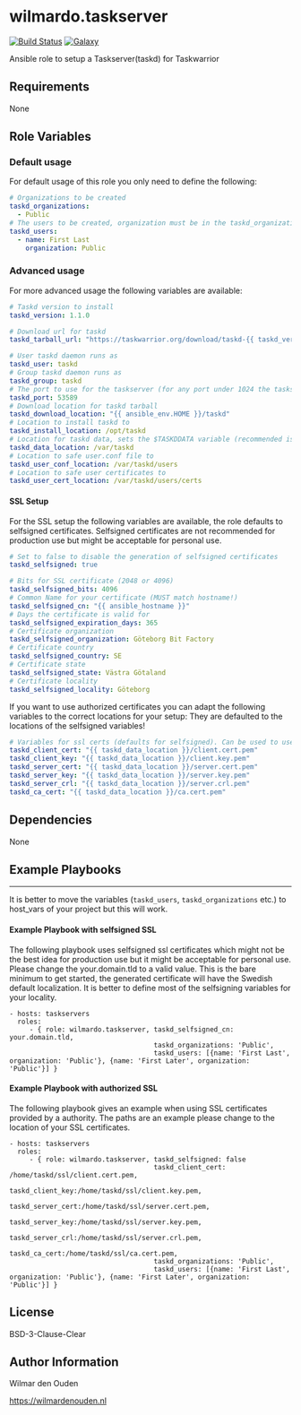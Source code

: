 # wilmardo.taskserver

[![Build Status](https://travis-ci.org/wilmardo/ansible-role-taskserver.svg?branch=master)](https://travis-ci.org/wilmardo/ansible-role-taskserver)
[![Galaxy](http://img.shields.io/badge/galaxy-wilmardo.taskserver-blue.svg)](https://galaxy.ansible.com/wilmardo/taskserver/)

Ansible role to setup a Taskserver(taskd) for Taskwarrior

## Requirements

None

## Role Variables

### Default usage
For default usage of this role you only need to define the following:

```yaml  
# Organizations to be created
taskd_organizations:
  - Public
# The users to be created, organization must be in the taskd_organizations variable!
taskd_users:
  - name: First Last
    organization: Public
```

### Advanced usage

For more advanced usage the following variables are available:
```yaml
# Taskd version to install
taskd_version: 1.1.0

# Download url for taskd
taskd_tarball_url: "https://taskwarrior.org/download/taskd-{{ taskd_version }}.tar.gz"

# User taskd daemon runs as
taskd_user: taskd
# Group taskd daemon runs as
taskd_group: taskd
# The port to use for the taskserver (for any port under 1024 the taskserver needs to be run as root, NOT recommended)
taskd_port: 53589
# Download location for taskd tarball
taskd_download_location: "{{ ansible_env.HOME }}/taskd"
# Location to install taskd to
taskd_install_location: /opt/taskd
# Location for taskd data, sets the $TASKDDATA variable (recommended is to NOT put it in your Taskd exec dir)
taskd_data_location: /var/taskd
# Location to safe user.conf file to
taskd_user_conf_location: /var/taskd/users
# Location to safe user certificates to
taskd_user_cert_location: /var/taskd/users/certs
```
#### SSL Setup
For the SSL setup the following variables are available, the role defaults to selfsigned certificates.
Selfsigned certificates are not recommended for production use but might be acceptable for personal use.
```yaml
# Set to false to disable the generation of selfsigned certificates
taskd_selfsigned: true

# Bits for SSL certificate (2048 or 4096)
taskd_selfsigned_bits: 4096
# Common Name for your certificate (MUST match hostname!)
taskd_selfsigned_cn: "{{ ansible_hostname }}"
# Days the certificate is valid for
taskd_selfsigned_expiration_days: 365
# Certificate organization
taskd_selfsigned_organization: Göteborg Bit Factory
# Certificate country
taskd_selfsigned_country: SE
# Certificate state
taskd_selfsigned_state: Västra Götaland
# Certificate locality
taskd_selfsigned_locality: Göteborg
```

If you want to use authorized certificates you can adapt the following variables to the correct locations for your setup:
They are defaulted to the locations of the selfsigned variables!
```yaml
# Variables for ssl certs (defaults for selfsigned). Can be used to use signed certificates already stored on the server
taskd_client_cert: "{{ taskd_data_location }}/client.cert.pem"
taskd_client_key: "{{ taskd_data_location }}/client.key.pem"
taskd_server_cert: "{{ taskd_data_location }}/server.cert.pem"
taskd_server_key: "{{ taskd_data_location }}/server.key.pem"
taskd_server_crl: "{{ taskd_data_location }}/server.crl.pem"
taskd_ca_cert: "{{ taskd_data_location }}/ca.cert.pem"
```

## Dependencies

None

## Example Playbooks
----------------

It is better to move the variables (`taskd_users`, `taskd_organizations` etc.) to host_vars of your project but this will work.

#### Example Playbook with selfsigned SSL
The following playbook uses selfsigned ssl certificates which might not be the best idea for production use but it might be acceptable for personal use.
Please change the your.domain.tld to a valid value. This is the bare minimum to get started, the generated certificate will have the Swedish default localization. It is better to define most of the selfsigning variables for your locality.

    - hosts: taskservers    
      roles:
         - { role: wilmardo.taskserver, taskd_selfsigned_cn: your.domain.tld, 
                                        taskd_organizations: 'Public',
                                        taskd_users: [{name: 'First Last', organization: 'Public'}, {name: 'First Later', organization: 'Public'}] } 

#### Example Playbook with authorized SSL
The following playbook gives an example when using SSL certificates provided by a authority. The paths are an example please change to the location of your SSL certificates.

    - hosts: taskservers    
      roles:
         - { role: wilmardo.taskserver, taskd_selfsigned: false
                                        taskd_client_cert: /home/taskd/ssl/client.cert.pem, 
                                        taskd_client_key:/home/taskd/ssl/client.key.pem, 
                                        taskd_server_cert:/home/taskd/ssl/server.cert.pem, 
                                        taskd_server_key:/home/taskd/ssl/server.key.pem,  
                                        taskd_server_crl:/home/taskd/ssl/server.crl.pem, 
                                        taskd_ca_cert:/home/taskd/ssl/ca.cert.pem,
                                        taskd_organizations: 'Public',
                                        taskd_users: [{name: 'First Last', organization: 'Public'}, {name: 'First Later', organization: 'Public'}] } 

License
-------

BSD-3-Clause-Clear

Author Information
------------------

Wilmar den Ouden

https://wilmardenouden.nl
